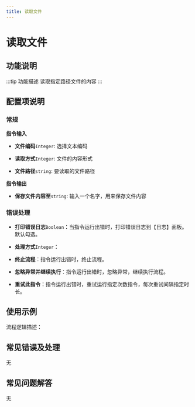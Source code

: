 ```yaml
---
title: 读取文件
---
```


# 读取文件

## 功能说明

:::tip 功能描述
读取指定路径文件的内容
:::

## 配置项说明

### 常规

**指令输入**

- **文件编码**`Integer`: 选择文本编码

- **读取方式**`Integer`: 文件的内容形式

- **文件路径**`string`: 要读取的文件路径


**指令输出**

- **保存文件内容至**`string`: 输入一个名字，用来保存文件内容

### 错误处理

- **打印错误日志**`Boolean`：当指令运行出错时，打印错误日志到【日志】面板。默认勾选。

- **处理方式**`Integer`：

 - **终止流程**：指令运行出错时，终止流程。

 - **忽略异常并继续执行**：指令运行出错时，忽略异常，继续执行流程。

 - **重试此指令**：指令运行出错时，重试运行指定次数指令，每次重试间隔指定时长。

## 使用示例

流程逻辑描述：

## 常见错误及处理

无

## 常见问题解答

无

